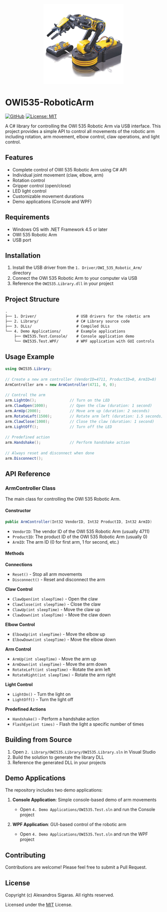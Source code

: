 <p align="center">
    <img src="docs/images/OWI535-RoboticArm.jpg" width="256">
</p>

# OWI535-RoboticArm

[![GitHub](https://img.shields.io/badge/github-1.0.0-green?style=flat&logo=github)](https://github.com/alexsigaras/OWI535-RoboticArm) 
[![License: MIT](https://img.shields.io/badge/License-MIT-yellow.svg)](https://opensource.org/licenses/MIT)

A C# library for controlling the OWI 535 Robotic Arm via USB interface. This project provides a simple API to control all movements of the robotic arm including rotation, arm movement, elbow control, claw operations, and light control.

## Features

- Complete control of OWI 535 Robotic Arm using C# API
- Individual joint movement (claw, elbow, arm)
- Rotation control
- Gripper control (open/close)
- LED light control
- Customizable movement durations
- Demo applications (Console and WPF)

## Requirements

- Windows OS with .NET Framework 4.5 or later
- OWI 535 Robotic Arm
- USB port

## Installation

1. Install the USB driver from the `1. Driver/OWI_535_Robotic_Arm/` directory
2. Connect the OWI 535 Robotic Arm to your computer via USB
3. Reference the `OWI535.Library.dll` in your project

## Project Structure

```
.
├── 1. Driver/                  # USB drivers for the robotic arm
├── 2. Library/                 # C# Library source code
├── 3. DLLs/                    # Compiled DLLs
└── 4. Demo Applications/       # Example applications
    ├── OWI535.Test.Console/    # Console application demo
    └── OWI535.Test.WPF/        # WPF application with GUI controls
```

## Usage Example

```csharp
using OWI535.Library;

// Create a new arm controller (VendorID=4711, ProductID=0, ArmID=0)
ArmController arm = new ArmController(4711, 0, 0);

// Control the arm
arm.LightOn();               // Turn on the LED
arm.ClawOpen(1000);          // Open the claw (duration: 1 second)
arm.ArmUp(2000);             // Move arm up (duration: 2 seconds)
arm.RotateLeft(1500);        // Rotate arm left (duration: 1.5 seconds)
arm.ClawClose(1000);         // Close the claw (duration: 1 second)
arm.LightOff();              // Turn off the LED

// Predefined action
arm.Handshake();             // Perform handshake action

// Always reset and disconnect when done
arm.Disconnect();
```

## API Reference

### ArmController Class

The main class for controlling the OWI 535 Robotic Arm.

#### Constructor

```csharp
public ArmController(Int32 VendorID, Int32 ProductID, Int32 ArmID)
```

- `VendorID`: The vendor ID of the OWI 535 Robotic Arm (usually 4711)
- `ProductID`: The product ID of the OWI 535 Robotic Arm (usually 0)
- `ArmID`: The arm ID (0 for first arm, 1 for second, etc.)

#### Methods

**Connections**
- `Reset()` - Stop all arm movements
- `Disconnect()` - Reset and disconnect the arm

**Claw Control**
- `ClawOpen(int sleepTime)` - Open the claw
- `ClawClose(int sleepTime)` - Close the claw
- `ClawUp(int sleepTime)` - Move the claw up
- `ClawDown(int sleepTime)` - Move the claw down

**Elbow Control**
- `ElbowUp(int sleepTime)` - Move the elbow up
- `ElbowDown(int sleepTime)` - Move the elbow down

**Arm Control**
- `ArmUp(int sleepTime)` - Move the arm up
- `ArmDown(int sleepTime)` - Move the arm down
- `RotateLeft(int sleepTime)` - Rotate the arm left
- `RotateRight(int sleepTime)` - Rotate the arm right

**Light Control**
- `LightOn()` - Turn the light on
- `LightOff()` - Turn the light off

**Predefined Actions**
- `Handshake()` - Perform a handshake action
- `FlashEye(int times)` - Flash the light a specific number of times

## Building from Source

1. Open `2. Library/OWI535.Library/OWI535.Library.sln` in Visual Studio
2. Build the solution to generate the library DLL
3. Reference the generated DLL in your projects

## Demo Applications

The repository includes two demo applications:

1. **Console Application**: Simple console-based demo of arm movements
   - Open `4. Demo Applications/OWI535.Test.sln` and run the Console project

2. **WPF Application**: GUI-based control of the robotic arm
   - Open `4. Demo Applications/OWI535.Test.sln` and run the WPF project

## Contributing

Contributions are welcome! Please feel free to submit a Pull Request.

## License

Copyright (c) Alexandros Sigaras. All rights reserved.

Licensed under the [MIT](LICENSE) License.